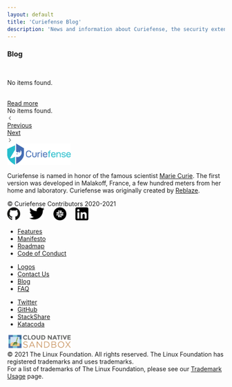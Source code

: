 ```yaml
---
layout: default
title: 'Curiefense Blog'
description: 'News and information about Curiefense, the security extension for Envoy'
---
```



<div class="wrapper">
    <div class="hero-nohome blog-posts">
      <div class="container w-container">
        <div class="row flex-vertical w-row">
          <div class="w-col w-col-9 w-col-stack">
            <div class="item-vertical first">
              <h3 class="heading-2">Blog</h3>
            </div>
          </div>
          <div class="no-paddings w-col w-col-3 w-col-stack">
            <div class="hero-image"></div>
          </div>
        </div>
      </div>
    </div>
    <div class="section blog-posts">
      <div class="container w-container">
        <div class="blog-box-first-wrapper w-dyn-list">
          <div role="list" class="blog-box-first w-dyn-items">
            <div role="listitem" class="blog-box w-dyn-item">
              <div class="blog-box-image"><img src="" loading="lazy" width="146" alt="" class="blog-box-img"></div>
              <div class="blog-box-sepparator"></div>
              <div class="blog-box-date"></div>
              <div class="blog-box-name"></div>
              <p class="paragraph blog-box-summary"></p>
            </div>
          </div>
          <div class="w-dyn-empty">
            <div>No items found.</div>
          </div>
        </div>
        <div class="w-dyn-list">
          <div role="list" class="blog-grid w-dyn-items">
            <div role="listitem" class="blog-box w-dyn-item">
              <div class="blog-box-image">
                <a href="#" class="w-inline-block"><img src="" loading="lazy" width="70" alt="" class="blog-box-img"></a>
              </div>
              <div class="blog-box-sepparator"></div>
              <div class="w-row">
                <div class="w-col w-col-6">
                  <div class="blog-box-date"></div>
                </div>
                <div class="w-col w-col-6">
                  <div class="blog-box-date"></div>
                </div>
              </div>
              <a href="#" class="w-inline-block">
                <div class="blog-box-name"></div>
              </a>
              <p class="paragraph blog-box-summary"></p>
              <a href="#" class="button blog-box-button w-inline-block">
                <div class="text-block">Read more</div>
              </a>
            </div>
          </div>
          <div class="w-dyn-empty">
            <div>No items found.</div>
          </div>
          <div class="w-pagination-wrapper blog-posts-pagination">
            <a href="#" class="w-pagination-previous"><svg class="w-pagination-previous-icon" height="12px" width="12px" xmlns="http://www.w3.org/2000/svg" viewbox="0 0 12 12" transform="translate(0, 1)">
                <path fill="none" stroke="currentColor" fill-rule="evenodd" d="M8 10L4 6l4-4"></path>
              </svg>
              <div class="w-inline-block">Previous</div>
            </a>
            <a href="#" class="w-pagination-next">
              <div class="w-inline-block">Next</div><svg class="w-pagination-next-icon" height="12px" width="12px" xmlns="http://www.w3.org/2000/svg" viewbox="0 0 12 12" transform="translate(0, 1)">
                <path fill="none" stroke="currentColor" fill-rule="evenodd" d="M4 2l4 4-4 4"></path>
              </svg>
            </a>
          </div>
        </div>
      </div>
    </div>
    <div class="section footer">
      <div class="container w-container">
        <div class="w-row">
          <div class="w-col w-col-4"><img src="images/curie-01.svg" width="147" alt="">
            <div class="footer-description">
              <p class="paragraph">Curiefense is named in honor of the famous scientist <a href="marie-curie.html" target="_blank">Marie Curie</a>. The first version was developed in Malakoff, France, a few hundred meters from her home and laboratory. Curiefense was originally created by <a href="https://www.reblaze.com/" target="_blank">Reblaze</a>.<br></p>
            </div>
            <div class="footer-copyright">© Curiefense Contributors 2020-2021</div>
            <div class="columns w-row">
              <div class="w-col w-col-2 w-col-small-3 w-col-tiny-3">
                <a href="https://github.com/curiefense" target="_blank" class="w-inline-block"><img src="images/github.svg" loading="lazy" width="30" alt=""></a>
              </div>
              <div class="w-col w-col-2 w-col-small-3 w-col-tiny-3">
                <a href="https://twitter.com/curiefense" target="_blank" class="w-inline-block"><img src="images/twitter.svg" loading="lazy" width="35" alt=""></a>
              </div>
              <div class="w-col w-col-2 w-col-small-3 w-col-tiny-3">
                <a href="https://join.slack.com/t/curiefense/shared_invite/zt-nc8lyrjo-JJoY2mwrqNOfkmoA6ycTHg" target="_blank" class="w-inline-block"><img src="images/slack.svg" loading="lazy" width="30" alt=""></a>
              </div>
              <div class="w-col w-col-6 w-col-small-3 w-col-tiny-3">
                <a href="https://www.linkedin.com/company/curiefense" target="_blank" class="w-inline-block"><img src="images/linkedin.svg" loading="lazy" width="30" alt=""></a>
              </div>
            </div>
          </div>
          <div class="w-col w-col-2"></div>
          <div class="w-col w-col-2">
            <ul role="list" class="footer-list">
              <li class="footer-list-item">
                <a href="features.html" class="footer-list-item-link">Features</a>
              </li>
              <li class="footer-list-item">
                <a href="manifesto.html" class="footer-list-item-link">Manifesto</a>
              </li>
              <li class="footer-list-item">
                <a href="https://github.com/curiefense/curiefense/blob/master/ROADMAP.md" target="_blank" class="footer-list-item-link">Roadmap</a>
              </li>
              <li class="footer-list-item">
                <a href="https://github.com/curiefense/curiefense/blob/master/CODE_OF_CONDUCT.md" target="_blank" class="footer-list-item-link">Code of Conduct</a>
              </li>
            </ul>
          </div>
          <div class="w-col w-col-2">
            <ul role="list" class="footer-list second">
              <li class="footer-list-item">
                <a href="https://github.com/cncf/artwork/blob/master/examples/sandbox.md#curiefense-logos" target="_blank" class="footer-list-item-link">Logos</a>
              </li>
              <li class="footer-list-item">
                <a href="contact-us.html" class="footer-list-item-link">Contact Us</a>
              </li>
              <li class="footer-list-item">
                <a href="blog.html" aria-current="page" class="footer-list-item-link w--current">Blog</a>
              </li>
              <li class="footer-list-item">
                <a href="faq.html" class="footer-list-item-link">FAQ</a>
              </li>
            </ul>
          </div>
          <div class="w-col w-col-2">
            <ul role="list" class="footer-list second">
              <li class="footer-list-item">
                <a href="https://twitter.com/curiefense" target="_blank" class="footer-list-item-link">Twitter</a>
              </li>
              <li class="footer-list-item">
                <a href="https://github.com/curiefense/curiefense" target="_blank" class="footer-list-item-link">GitHub</a>
              </li>
              <li class="footer-list-item">
                <a href="https://stackshare.io/curiefense/curiefense" target="_blank" class="footer-list-item-link">StackShare</a>
              </li>
              <li class="footer-list-item">
                <a href="https://www.katacoda.com/curiefense" target="_blank" class="footer-list-item-link">Katacoda</a>
              </li>
            </ul>
          </div>
        </div>
      </div>
      <div class="container-2 w-container">
        <a href="https://www.cncf.io/sandbox-projects/" target="_blank" class="w-inline-block"><img src="images/cncf-sandbox-horizontal-color.svg" loading="lazy" width="150" alt="" class="image-8"></a>
      </div>
      <div class="w-container">
        <div class="text-block-4">© 2021 The Linux Foundation. All rights reserved. The Linux Foundation has registered trademarks and uses trademarks. <br>For a list of trademarks of The Linux Foundation, please see our <a href="https://www.linuxfoundation.org/en/trademark-usage/" target="_blank">Trademark Usage</a> page.</div>
      </div>
    </div>
  </div>
  <script src="https://d3e54v103j8qbb.cloudfront.net/js/jquery-3.5.1.min.dc5e7f18c8.js?site=5f906e60f009d620eb2024dd" type="text/javascript" integrity="sha256-9/aliU8dGd2tb6OSsuzixeV4y/faTqgFtohetphbbj0=" crossorigin="anonymous"></script>
  <script src="js/curiefense.js" type="text/javascript"></script>
  <!-- [if lte IE 9]><script src="https://cdnjs.cloudflare.com/ajax/libs/placeholders/3.0.2/placeholders.min.js"></script><![endif] -->